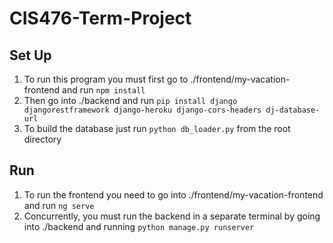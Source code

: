 # CIS476-Term-Project

## Set Up
1. To run this program you must first go to ./frontend/my-vacation-frontend and run `npm install`
2. Then go into ./backend and run `pip install django djangorestframework django-heroku django-cors-headers dj-database-url`
3. To build the database just run `python db_loader.py` from the root directory

## Run
1. To run the frontend you need to go into ./frontend/my-vacation-frontend and run `ng serve`
2. Concurrently, you must run the backend in a separate terminal by going into ./backend and running `python manage.py runserver`
